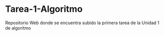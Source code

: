 # Tarea-1-Algoritmo
Repositorio Web donde se encuentra subido la primera tarea de la Unidad 1 de algoritmo
